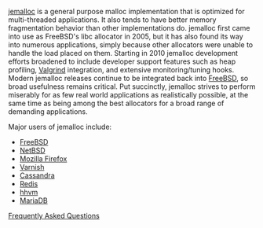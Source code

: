 [jemalloc](http://www.canonware.com/jemalloc/) is a general purpose malloc implementation that is optimized for multi-threaded applications.  It also tends to have better memory fragmentation behavior than other implementations do.  jemalloc first came into use as FreeBSD's libc allocator in 2005, but it has also found its way into numerous applications, simply because other allocators were unable to handle the load placed on them.  Starting in 2010 jemalloc development efforts broadened to include developer support features such as heap profiling, [Valgrind](http://valgrind.org/) integration, and extensive monitoring/tuning hooks.  Modern jemalloc releases continue to be integrated back into [FreeBSD](http://www.freebsd.org/), so broad usefulness remains critical.  Put succinctly, jemalloc strives to perform miserably for as few real world applications as realistically possible, at the same time as being among the best allocators for a broad range of demanding applications.

Major users of jemalloc include:
* [FreeBSD](http://www.freebsd.org/)
* [NetBSD](http://www.netbsd.org/)
* [Mozilla Firefox](http://www.mozilla.org/firefox/)
* [Varnish](https://www.varnish-cache.org/)
* [Cassandra](http://cassandra.apache.org/)
* [Redis](http://redis.io/)
* [hhvm](https://github.com/facebook/hiphop-php)
* [MariaDB](https://mariadb.org/)

[Frequently Asked Questions](wiki/Frequently-Asked-Questions)